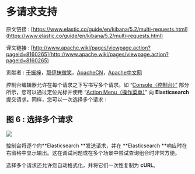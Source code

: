 # 多请求支持

原文链接 : [https://www.elastic.co/guide/en/kibana/5.2/multi-requests.html](https://www.elastic.co/guide/en/kibana/5.2/multi-requests.html)

译文链接 : [http://www.apache.wiki/pages/viewpage.action?pageId=8160265](http://www.apache.wiki/pages/viewpage.action?pageId=8160265)

贡献者 : [于振梓](/display/~yuzhenzi)，[那伊抹微笑](/display/~wangyangting)，[ApacheCN](/display/~apachecn)，[Apache中文网](/display/~apachechina)

控制台编辑器允许在每个请求之下写书写多个请求。如 “[Console（控制台）”](https://www.elastic.co/guide/en/kibana/5.2/console-kibana.html "安慰") 部分所示，您可以通过定位光标并使用 “[Action Men](https://www.elastic.co/guide/en/kibana/5.2/console-kibana.html#action_menu)[u](https://www.elastic.co/guide/en/kibana/5.2/console-kibana.html#action_menu)[（操作菜单）](https://www.elastic.co/guide/en/kibana/5.2/console-kibana.html#action_menu)” 向 **Elasticsearch** 提交请求。同样，您可以一次选择多个请求 : 

## 图 6 : 选择多个请求

![](/download/attachments/8160265/X%29%7DUO%7D_8%7D9S%5D%7DKN%7B%60_T%249%5BA.png?version=1&modificationDate=1489573719000&api=v2)

控制台将逐个向**Elasticsearch **发送请求，并在 **Elasticsearch **响应时在右窗格中显示输出。这在调试问题或在多个场景中尝试查询组合时非常方便。

选择多个请求还允许您自动格式化，并将它们一次性复制为 **cURL**。